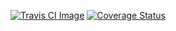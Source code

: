[![Travis CI Image](https://travis-ci.org/welps/kaltura-entries-to-xml.svg?branch=php53-conversion)](https://travis-ci.org/welps/kaltura-entries-to-xml) [![Coverage Status](https://coveralls.io/repos/welps/kaltura-entries-to-xml/badge.svg?branch=php53conversion&service=github)](https://coveralls.io/github/welps/kaltura-entries-to-xml?branch=php53conversion)

